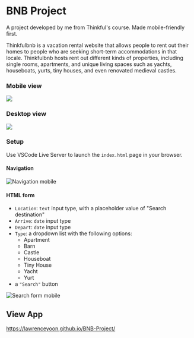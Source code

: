 # BNB Project

A project developed by me from Thinkful's course. Made mobile-friendly first.

Thinkfulbnb is a vacation rental website that allows people to rent out their homes to people who are seeking short-term accommodations in that locale. Thinkfulbnb hosts rent out different kinds of properties, including single rooms, apartments, and unique living spaces such as yachts, houseboats, yurts, tiny houses, and even renovated medieval castles.

### Mobile view

![](images/Thinkfulbnb-mobile.png)

### Desktop view

![](images/Thinkfulbnb-desktop.png)

### Setup

Use VSCode Live Server to launch the `index.html` page in your browser.

#### Navigation

![Navigation mobile](./images/navigation-mobile.png)

#### HTML form

  - `Location`: `text` input type, with a placeholder value of "Search destination"
  - `Arrive`: `date` input type
  - `Depart`: `date` input type
  - `Type`: a dropdown list with the following options:
    - Apartment
    - Barn
    - Castle
    - Houseboat
    - Tiny House
    - Yacht
    - Yurt
  - a `"Search"` button

![Search form mobile](./images/search-form-mobile.png)

## View App
https://lawrenceyoon.github.io/BNB-Project/
